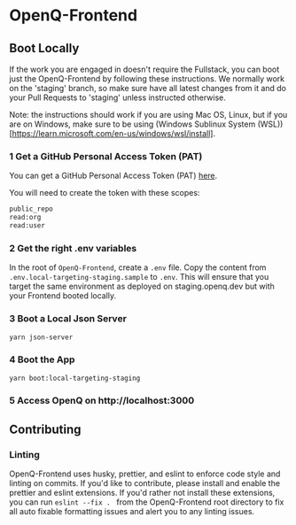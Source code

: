 # OpenQ-Frontend 
 
## Boot Locally

If the work you are engaged in doesn't require the Fullstack, you can boot just the OpenQ-Frontend by following these instructions. We normally work on the 'staging' branch, so make sure have all latest changes from it and do your Pull Requests to 'staging' unless instructed otherwise.

Note: the instructions should work if you are using Mac OS, Linux, but if you are on Windows, make sure to be using (Windows Sublinux System (WSL))[https://learn.microsoft.com/en-us/windows/wsl/install]. 

### 1 Get a GitHub Personal Access Token (PAT)

You can get a GitHub Personal Access Token (PAT) [here](https://docs.github.com/en/authentication/keeping-your-account-and-data-secure/creating-a-personal-access-token).

You will need to create the token with these scopes:

```bash
public_repo
read:org
read:user
```

### 2 Get the right .env variables

In the root of `OpenQ-Frontend`, create a `.env` file.
Copy the content from `.env.local-targeting-staging.sample` to `.env`.
This will ensure that you target the same environment as deployed on staging.openq.dev but with your Frontend booted locally.

### 3 Boot a Local Json Server

```bash
yarn json-server
```

### 4 Boot the App

```bash
yarn boot:local-targeting-staging
```

### 5 Access OpenQ on http://localhost:3000

## Contributing

### Linting

OpenQ-Frontend uses husky, prettier, and eslint to enforce code style and linting on commits. If you'd like to contribute, please install and enable the prettier and eslint extensions. If you'd rather not install these extensions, you can run `eslint --fix . ` from the OpenQ-Frontend root directory to fix all auto fixable formatting issues and alert you to any linting issues.
